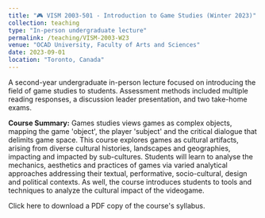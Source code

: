 ```yaml
---
title: "🎮 VISM 2003-501 - Introduction to Game Studies (Winter 2023)"
collection: teaching
type: "In-person undergraduate lecture"
permalink: /teaching/VISM-2003-W23
venue: "OCAD University, Faculty of Arts and Sciences"
date: 2023-09-01
location: "Toronto, Canada"
---
```


A second-year undergraduate in-person lecture focused on introducing the field of game studies to students. Assessment methods included multiple reading responses, a discussion leader presentation, and two take-home exams.

<b>Course Summary:</b> Games studies views games as complex objects, mapping the game 'object', the player 'subject' and the critical dialogue that delimits game space. This course explores games as cultural artifacts, arising from diverse cultural histories, landscapes and geographies, impacting and impacted by sub-cultures. Students will learn to analyse the mechanics, aesthetics and practices of games via varied analytical approaches addressing their textual, performative, socio-cultural, design and political contexts. As well, the course introduces students to tools and techniques to analyze the cultural impact of the videogame.

Click here to download a PDF copy of the course's syllabus.
